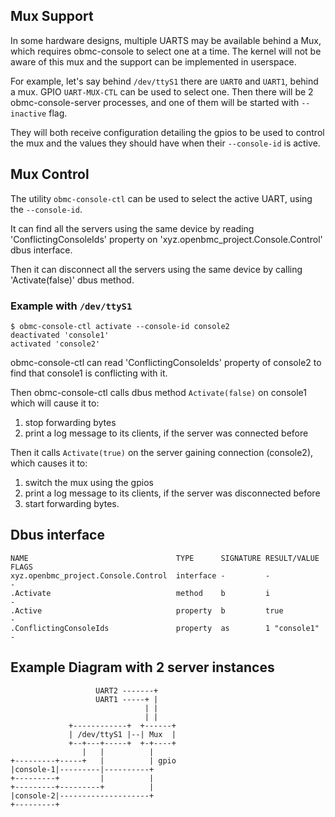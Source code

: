 ## Mux Support

In some hardware designs, multiple UARTS may be available behind a Mux, which
requires obmc-console to select one at a time. The kernel will not be aware of
this mux and the support can be implemented in userspace.

For example, let's say behind `/dev/ttyS1` there are `UART0` and `UART1`, behind
a mux. GPIO `UART-MUX-CTL` can be used to select one. Then there will be 2
obmc-console-server processes, and one of them will be started with `--inactive`
flag.

They will both receive configuration detailing the gpios to be used to control
the mux and the values they should have when their `--console-id` is active.

## Mux Control

The utility `obmc-console-ctl` can be used to select the active UART, using the
`--console-id`.

It can find all the servers using the same device by reading
'ConflictingConsoleIds' property on 'xyz.openbmc_project.Console.Control' dbus
interface.

Then it can disconnect all the servers using the same device by calling
'Activate(false)' dbus method.

### Example with `/dev/ttyS1`

```
$ obmc-console-ctl activate --console-id console2
deactivated 'console1'
activated 'console2'
```

obmc-console-ctl can read 'ConflictingConsoleIds' property of console2 to find
that console1 is conflicting with it.

Then obmc-console-ctl calls dbus method `Activate(false)` on console1 which will
cause it to:

1. stop forwarding bytes
2. print a log message to its clients, if the server was connected before

Then it calls `Activate(true)` on the server gaining connection (console2),
which causes it to:

1. switch the mux using the gpios
2. print a log message to its clients, if the server was disconnected before
3. start forwarding bytes.

## Dbus interface

```
NAME                                 TYPE      SIGNATURE RESULT/VALUE FLAGS
xyz.openbmc_project.Console.Control  interface -         -            -
.Activate                            method    b         i            -
.Active                              property  b         true         -
.ConflictingConsoleIds               property  as        1 "console1" -
```

## Example Diagram with 2 server instances

```
                   UART2 -------+
                   UART1 -----+ |
                              | |
                              | |
             +------------+  +------+
             | /dev/ttyS1 |--| Mux  |
             +--+---+-----+  +-+----+
                |   |          |
+---------+-----+   |          | gpio
|console-1|---------|----------+
+---------+         |          |
+---------+---------+          |
|console-2|--------------------+
+---------+
```
